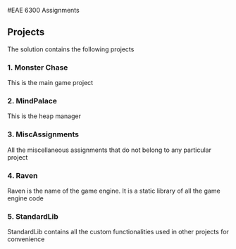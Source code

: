 #EAE 6300 Assignments

## Projects
The solution contains the following projects
### 1. Monster Chase
This is the main game project

### 2. MindPalace
This is the heap manager

### 3. MiscAssignments
All the miscellaneous assignments that do not belong to any particular project

### 4. Raven
Raven is the name of the game engine. It is a static library of all the game engine code

### 5. StandardLib
StandardLib contains all the custom functionalities used in other projects for convenience
